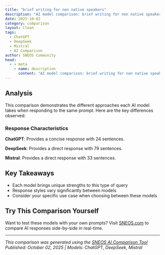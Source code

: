 ```yaml
---
title: "brief writing for non native speakers"
description: "AI model comparison: brief writing for non native speakers..."
date: 2025-10-02
category: comparison
layout: Clean
tags:
  - ChatGPT
  - DeepSeek
  - Mistral
  - AI Comparison
author: SNEOS Community
head:
  - - meta
    - name: description
      content: "AI model comparison: brief writing for non native speakers..."
---
```


<ChatComparison
  title="brief writing for non native speakers"
  prompt="brief writing for non native speakers"
  :responses='{"ChatGPT": "Sure! Here is a brief guide for writing for non-native English speakers:\n\n1. Use Simple Words and Sentences \n- Choose common, easy words. \n- Keep sentences short and clear. \n\n2. Be Clear and Direct \n- Say what you mean without extra words. \n- Use active voice (e.g., \u201CShe writes\u201D instead of \u201CIt is written by her\u201D). \n\n3. Use Examples \n- Provide examples to explain ideas. \n- This helps understanding. \n\n4. Avoid Idioms and Slang \n- Idioms may confuse readers not familiar with them. \n- Use literal language. \n\n5. Check Grammar and Spelling \n- Use tools like spell check. \n- Review your writing to avoid mistakes. \n\n6. Organize Your Writing \n- Use headings and paragraphs. \n- Present one idea per paragraph. \n\n7. Use Visual Aids \n- When possible, add pictures, charts, or lists for clarity. \n\nFollowing these tips will make your writing easier for non-native speakers to understand.", "DeepSeek": "Of course. Here is a brief guide to better writing, specifically designed for non-native speakers. It focuses on clarity, simplicity, and avoiding common mistakes.\n\n### The Golden Rule: Keep It Simple\n\nYour goal is to be understood, not to sound like a Shakespeare. Using simple, clear language is a sign of strong communication skills.\n\n---\n\n### 1. Sentence Structure: Short \u0026 Clear\n\n* **Problem:** Long, complicated sentences with many clauses.\n* **Solution:** Use short sentences. One main idea per sentence.\n\n* **Instead of:** \u0022The meeting, which was scheduled for 3 PM and was supposed to cover the quarterly budget, has been postponed until next week because the manager is ill.\u0022\n* **Write:** \u0022The 3 PM meeting about the quarterly budget is postponed. The manager is ill. It will be held next week.\u0022\n\n### 2. Vocabulary: Choose Simple Words\n\nDon\u0027t try to impress with complex words. Use the most common and direct word you know.\n\n* **Instead of:** **Utilize**, **commence**, **approximately**, **assist**\n* **Write:** **Use**, **start/begin**, **about**, **help**\n\n### 3. Grammar: Focus on the Big Issues\n\nYou don\u0027t need perfect grammar, but fixing these common errors will make your writing much clearer.\n\n**A. Verb Tenses: Keep it Consistent**\n* Stick to the past, present, or future. Don\u0027t switch back and forth unnecessarily.\n* **Instead of:** \u0022I **write** the report yesterday.\u0022 (Wrong tense)\n* **Write:** \u0022I **wrote** the report yesterday.\u0022\n\n**B. Articles (a, an, the)**\nThis is very difficult, but here\u0027s a simple trick:\n* Use **\u0022a\u0022** (or **\u0022an\u0022** before a vowel sound) for something general or mentioned for the first time.\n * \u0022We need **a** new computer.\u0022\n* Use **\u0022the\u0022** for something specific or already mentioned.\n * \u0022**The** computer we bought is fast.\u0022 (We know which computer.)\n* Use **no article** for general concepts, countries, or cities.\n * \u0022I need **information**. She lives in **Japan**.\u0022\n\n**C. Prepositions (in, on, at, for, etc.)**\nPrepositions are tricky because the rules aren\u0027t always logical. The best way is to learn them in common phrases.\n* **IN** a document, **IN** July, **IN** a city/country\n* **ON** a page, **ON** Monday, **ON** the internet\n* **AT** 9:00 AM, **AT** the office\n* If you are unsure, check a dictionary or use Google to see common examples.\n\n**D. Subject-Verb Agreement**\nThe verb must match the subject (the person or thing doing the action).\n* **He/She/It** \u2192 verb \u002B **s** (in the present tense)\n * \u0022He **manages** the team.\u0022 (Not \u0022He manage...\u0022)\n* **I/You/We/They** \u2192 verb without **s**\n * \u0022They **manage** the team.\u0022\n\n### 4. Be Direct and Professional\n\n**A. Avoid Idioms and Slang**\nPhrases like \u0022piece of cake\u0022 (easy) or \u0022hit the ground running\u0022 (start quickly) can be confusing. Say what you mean directly.\n\n**B. Use Active Voice (When Possible)**\nActive voice is clearer and stronger than passive voice.\n* **Passive (weak):** \u0022The report was written by me.\u0022 (The subject is acted upon)\n* **Active (strong):** \u0022I wrote the report.\u0022 (The subject does the action)\n\n### 5. Practical Tips for Better Writing\n\n1. **Read Your Writing Aloud:** This is the best way to catch mistakes. If a sentence is difficult to say, it is probably difficult to read. Rewrite it.\n2. **Use Tools (But Be Careful):**\n * **Grammar Checkers:** Use Grammarly or the spell-check in your word processor. They are good for catching basic errors, but don\u0027t rely on them completely.\n * **Google Translate/Deepl:** Good for translating *individual words* or *short phrases*. Do **not** use them for entire sentences or paragraphs, as the grammar is often wrong.\n3. **Have a \u0022Model File\u0022:** Save emails or texts from native speakers that you think are well-written. Use them as a model for your own writing.\n4. **Plan Before You Write:**\n * **Why** are you writing? (To inform, to request, to apologize?)\n * **What** are your main points? (List 1-3 key points.)\n * **Who** is your reader? (A boss, a colleague, a friend?)\n\n---\n\n### Quick Checklist Before You Send\n\n* [ ] Are my sentences short?\n* [ ] Did I use simple, clear words?\n* [ ] Do my verbs match my subjects? (He **has**, They **have**)\n* [ ] Did I check the tenses?\n* [ ] Did I read it aloud to myself?\n\nRemember, practice is the most important thing. The more you write, the more confident you will become. Good luck", "Mistral": "Certainly! Writing brief and clear content can be challenging, especially for non-native speakers. Here are some tips and a sample brief to help you get started:\n\n### Tips for Brief Writing:\n1. **Keep It Simple**: Use straightforward language and avoid complex sentences.\n2. **Be Concise**: Stick to the essential points and avoid unnecessary details.\n3. **Use Active Voice**: It makes your writing more direct and easier to understand.\n4. **Avoid Jargon**: Use common words and phrases that are easily understood.\n5. **Proofread**: Check for grammar and spelling errors to ensure clarity.\n\n### Sample Brief:\n\n#### Subject: Meeting Summary\n\n**Date:** October 10, 2023\n\n**Attendees:**\n- John Smith (Team Leader)\n- Maria Garcia (Project Manager)\n- Lee Chen (Developer)\n- Anna Ivanova (Designer)\n\n**Purpose:**\nTo discuss the progress of the new website project and address any issues.\n\n**Key Points:**\n1. **Project Status:**\n - The design phase is complete.\n - Development is 70% finished.\n - Testing will start next week.\n\n2. **Issues:**\n - There are delays in receiving content from the client.\n - Some design elements need revision.\n\n3. **Action Items:**\n - Maria will contact the client to expedite content delivery.\n - Anna will revise the design elements by Friday.\n - Lee will complete the remaining development tasks by the end of the week.\n\n4. **Next Meeting:**\n - Scheduled for October 17, 2023, at 10 AM.\n - Agenda: Review testing results and plan for launch.\n\n**Conclusion:**\nThe team is making good progress, but timely content delivery from the client is crucial. The next meeting will focus on testing results and launch planning.\n\n---\n\n### Additional Tips:\n- **Use Bullet Points**: They help organize information clearly.\n- **Avoid Long Paragraphs**: Break up text into shorter sections.\n- **Be Specific**: Provide clear details and deadlines.\n\nBy following these guidelines, you can create a brief that is easy to understand and effective for communication."}' 
  published-date="00:38"
/>

## Analysis

This comparison demonstrates the different approaches each AI model takes when responding to the same prompt. Here are the key differences observed:

### Response Characteristics

**ChatGPT**: Provides a concise response with 24 sentences. 

**DeepSeek**: Provides a direct response with 79 sentences. 

**Mistral**: Provides a direct response with 33 sentences. 

## Key Takeaways

- Each model brings unique strengths to this type of query
- Response styles vary significantly between models
- Consider your specific use case when choosing between these models

## Try This Comparison Yourself

Want to test these models with your own prompts? Visit [SNEOS.com](https://sneos.com) to compare AI responses side-by-side in real-time.

---

*This comparison was generated using the [SNEOS AI Comparison Tool](https://sneos.com)*
*Published: October 02, 2025 | Models: ChatGPT, DeepSeek, Mistral*
